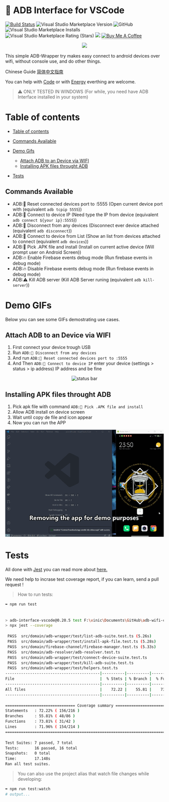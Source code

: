 # 🔌 ADB Interface for VSCode

[![Build Status](https://img.shields.io/endpoint.svg?url=https%3A%2F%2Factions-badge.atrox.dev%2Fvinicioslc%2Fadb-interface-vscode%2Fbadge%3Fref%3Dproduction&style=flat-square)](https://actions-badge.atrox.dev/vinicioslc/adb-interface-vscode/goto?ref=production)
![Visual Studio Marketplace Version](https://img.shields.io/visual-studio-marketplace/v/vinicioslc.adb-interface-vscode?style=flat-square)
![GitHub](https://img.shields.io/github/license/vinicioslc/adb-interface-vscode?style=flat-square)
![Visual Studio Marketplace Installs](https://img.shields.io/visual-studio-marketplace/i/vinicioslc.adb-interface-vscode?style=flat-square)
![Visual Studio Marketplace Rating (Stars)](https://img.shields.io/visual-studio-marketplace/stars/vinicioslc.adb-interface-vscode?style=flat-square)
<a href="https://codeclimate.com/github/vinicioslc/adb-interface-vscode/maintainability">
<img src="https://api.codeclimate.com/v1/badges/b9fd814b1bdf974a1d16/maintainability" /></a>
<a href="https://ko-fi.com/vinicioslc" target="_blank"><img src="https://i.imgur.com/aV6DDA7.png" alt="Buy Me A Coffee" style="height: 41px !important;width: 174px !important; box-shadow: 0px 3px 2px 0px rgba(190, 190, 190, 0.5) !important;-webkit-box-shadow: 0px 3px 2px 0px rgba(190, 190, 190, 0.5) !important;" > </a>

<div style="text-align:center"><img src="https://raw.githubusercontent.com/vinicioslc/adb-interface-vscode/production/media/icon.png" width="200" /></div>

This simple ADB-Wrapper try makes easy connect to android devices over wifi, without console use, and do other things.

Chinese Guide [简体中文指南](https://www.jianshu.com/p/fb8eebc8a2c0)

You can help with
[Code](https://github.com/vinicioslc/adb-interface-vscode/issues)
or with
[Energy](https://www.paypal.com/cgi-bin/webscr?cmd=_s-xclick&hosted_button_id=TKRZ7F4FV4QY4&source=url) everthing are welcome.

> ⚠️ ONLY TESTED IN WINDOWS (For while, you need have ADB Interface installed in your system)

# Table of contents

<!--ts-->

-   [Table of contents](#table-of-contents)
-   [Commands Available](#commands-available)
-   [Demo Gifs](#demo-gifs)

    -   [Attach ADB to an Device via WIFI](#Attach-ADB-to-an-Device-via-WIFI)
    -   [Installing APK files throught ADB](#Installing-APK-files-throught-ADB)

-   [Tests](#Tests)

      <!--te-->

## Commands Available

-   ADB:📱 Reset connected devices port to :5555 (Open current device port with (equivalent `adb tcpip 5555`))
-   ADB:📱 Connect to device IP (Need type the IP from device (equivalent `adb connect ${your ip}:5555`))
-   ADB:📱 Disconnect from any devices (Disconnect ever device attached (equivalent `adb disconnect`))
-   ADB:📱 Connect to device from List (Show an list from devices attached to connect (equivalent `adb devices`))
-   ADB:📱 Pick .APK file and install (Install on current active device (Will prompt user on Android Screen))
-   ADB:🔥 Enable Firebase events debug mode (Run firebase events in debug mode)
-   ADB:🔥 Disable Firebase events debug mode (Run firebase events in debug mode)
-   ADB:⚠️ Kill ADB server (Kill ADB Server runing (equivalent `adb kill-server`))

# Demo GIFs

Below you can see some GIFs demostrating use cases.

## Attach ADB to an Device via WIFI

1.  First connect your device trough USB
2.  Run `ADB:📱 Disconnect from any devices`
3.  And run `ADB:📱 Reset connected devices port to :5555`
4.  And Then `ADB:📱 Connect to device IP` enter your device (settings > status > ip address) IP address and be fine

<div style="text-align:center">

![status bar](https://raw.githubusercontent.com/vinicioslc/adb-interface-vscode/production/media/record1.gif)

</div>

## Installing APK files throught ADB

1. Pick apk file with command `ADB:📱 Pick .APK file and install `
2. Allow ADB install on device screen
3. Wait until copy de file and icon appear
4. Now you can run the APP

<div style="text-align:center">

![status bar](/media/install_apk_demo.gif)

</div>

# Tests

All done with [Jest](https://jestjs.io/) you can read more about [here.](https://jestjs.io/docs/en/getting-started.html)

We need help to incrase test coverage report, if you can learn, send a pull request !

> How to run tests:

```bash
➥ npm run test


> adb-interface-vscode@0.20.5 test F:\vinic\Documents\GitHub\adb-wifi-code
> npx jest --coverage

 PASS  src/domain/adb-wrapper/test/list-adb-suite.test.ts (5.26s)
 PASS  src/domain/adb-wrapper/test/install-apk-file.test.ts (5.28s)
 PASS  src/domain/firebase-channel/firebase-manager.test.ts (5.33s)
 PASS  src/domain/adb-resolver/adb-resolver.test.ts
 PASS  src/domain/adb-wrapper/test/connect-device-suite.test.ts
 PASS  src/domain/adb-wrapper/test/kill-adb-suite.test.ts
 PASS  src/domain/adb-wrapper/test/helpers.test.ts
------------------------------------------|----------|----------|----------|----------|-------------------|
File                                      |  % Stmts | % Branch |  % Funcs |  % Lines | Uncovered Line #s |
------------------------------------------|----------|----------|----------|----------|-------------------|
All files                                 |    72.22 |    55.81 |    73.81 |    71.96 |                   |
------------------------------------------|----------|----------|----------|----------|-------------------|

=============================== Coverage summary ===============================
Statements   : 72.22% ( 156/216 )
Branches     : 55.81% ( 48/86 )
Functions    : 73.81% ( 31/42 )
Lines        : 71.96% ( 154/214 )
================================================================================

Test Suites: 7 passed, 7 total
Tests:       16 passed, 16 total
Snapshots:   0 total
Time:        17.148s
Ran all test suites.

```

> You can also use the project alias that watch file changes while developing:

```bash
➥ npm run test:watch
# output...
```
